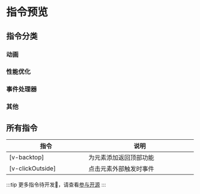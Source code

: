 # 指令预览

## 指令分类

### 动画

### 性能优化

### 事件处理器

### 其他

## 所有指令

|  指令                                           | 说明                        |
|  ---------------------------------------------- |---------------------------  |
|[v-backtop]          | 为元素添加返回顶部功能       |
|[v-clickOutside]| 点击元素外部触发时事件       |

:::tip
更多指令待开发🚧，请查看[参与开源](../directives.md)
:::

<style scoped>
  table {
    display: table;
    width: 100%;
    border-collapse: collapse;
  }
  table a {
    color: #4c86ad;
    text-decoration: none;
  }
</style>
